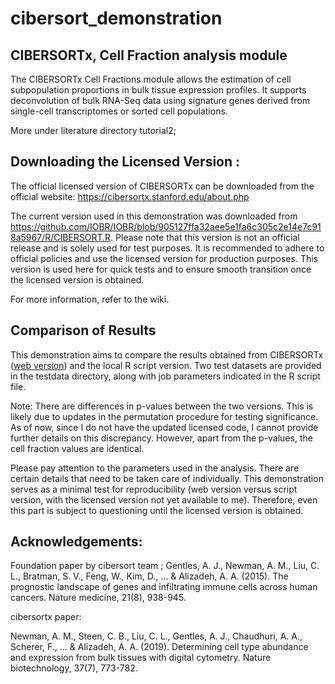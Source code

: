 # cibersort_demonstration


## CIBERSORTx, Cell Fraction analysis module
The CIBERSORTx Cell Fractions module allows the estimation of cell subpopulation proportions in bulk tissue expression profiles. It supports deconvolution of bulk RNA-Seq data using signature genes derived from single-cell transcriptomes or sorted cell populations.


More under literature directory tutorial2; 


## Downloading the Licensed Version :

The official licensed version of CIBERSORTx can be downloaded from the official website: https://cibersortx.stanford.edu/about.php

The current version used in this demonstration was downloaded from https://github.com/IOBR/IOBR/blob/905127ffa32aee5e1fa6c305c2e14e7c918a5967/R/CIBERSORT.R. Please note that this version is not an official release and is solely used for test purposes. It is recommended to adhere to official policies and use the licensed version for production purposes. This version is used here for quick tests and to ensure smooth transition once the licensed version is obtained.

For more information, refer to the  wiki.


## Comparison of Results 

This demonstration aims to compare the results obtained from CIBERSORTx ([web version](https://cibersortx.stanford.edu/about.php)) and the local R script version. Two test datasets are provided in the testdata directory, along with job parameters indicated in the R script file.

Note: There are differences in p-values between the two versions. This is likely due to updates in the permutation procedure for testing significance. As of now, since I do not have the updated licensed code, I cannot provide further details on this discrepancy. However, apart from the p-values, the cell fraction values are identical.

Please pay attention to the parameters used in the analysis. There are certain details that need to be taken care of individually. This demonstration serves as a minimal test for reproducibility (web version versus script version, with the licensed version not yet available to me). Therefore, even this part is subject to questioning until the licensed version is obtained.

## Acknowledgements:

Foundation paper by cibersort team ; 
Gentles, A. J., Newman, A. M., Liu, C. L., Bratman, S. V., Feng, W., Kim, D., ... & Alizadeh, A. A. (2015). The prognostic landscape of genes and infiltrating immune cells across human cancers. Nature medicine, 21(8), 938-945.


cibersortx paper:

Newman, A. M., Steen, C. B., Liu, C. L., Gentles, A. J., Chaudhuri, A. A., Scherer, F., ... & Alizadeh, A. A. (2019). Determining cell type abundance and expression from bulk tissues with digital cytometry. Nature biotechnology, 37(7), 773-782.


